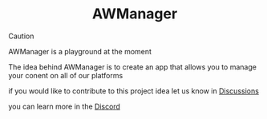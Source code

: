 <h1 align="center"> AWManager </h1>

[Discussions]: https://github.com/awiapps/chat/discussions
[Discord]: https://inv.wtf/deadinside

> [!CAUTION]
> AWManager is a playground at the moment

The idea behind AWManager is to create an app that allows you to manage your conent on all of our platforms

if you would like to contribute to this project idea let us know in [Discussions]

you can learn more in the [Discord]
